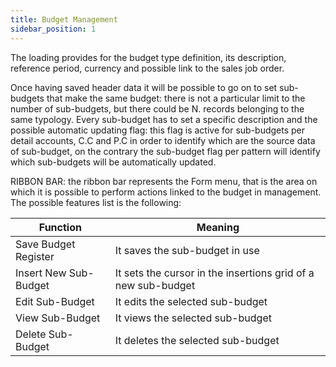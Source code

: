 ```yaml
---
title: Budget Management
sidebar_position: 1
---
```


The loading provides for the budget type definition, its description, reference period, currency and possible link to the sales job order.

Once having saved header data it will be possible to go on to set sub-budgets that make the same budget: there is not a particular limit to the number of sub-budgets, but there could be N. records belonging to the same typology. Every sub-budget has to set a specific description and the possible automatic updating flag: this flag is active for sub-budgets per detail accounts, C.C and P.C in order to identify which are the source data of sub-budget, on the contrary the sub-budget flag per pattern will identify which sub-budgets will be automatically updated.

RIBBON BAR: the ribbon bar represents the Form menu, that is the area on which it is possible to perform actions linked to the budget in management. The possible features list is the following:



| Function | Meaning |
| --- | --- |
| Save Budget Register | It saves the sub-budget in use |
| Insert New Sub-Budget | It sets the cursor in the insertions grid of a new sub-budget |
| Edit Sub-Budget | It edits the selected sub-budget |
| View Sub-Budget | It views the selected sub-budget |
| Delete Sub-Budget | It deletes the selected sub-budget |






